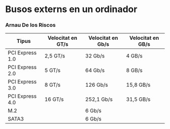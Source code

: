 # Busos externs en un ordinador 
### Arnau De los Riscos




Tipus | Velocitat en GT/s | Velocitat en Gb/s | Velocitat en GB/s 
----- | ----------------- | ----------------- | -----------------
PCI Express 1.0| 2,5 GT/s|32 Gb/s|4 GB/s
PCI Express 2.0| 5 GT/s|64 Gb/s|8 GB/s
PCI Express 3.0| 8 GT/s|126 Gb/s|15,8 GB/s
PCI Express 4.0|16 GT/s|252,1 Gb/s|31,5 GB/s
M.2| |6 Gb/s
SATA3 | |6 Gb/s

